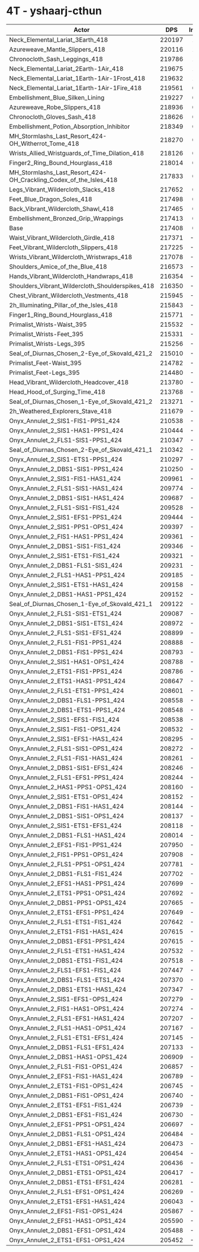 # 4T - yshaarj-cthun
| Actor | DPS | Increase |
|---|:---:|:---:|
|Neck_Elemental_Lariat_3Earth_418|220197|1.28%|
|Azureweave_Mantle_Slippers_418|220116|1.25%|
|Chronocloth_Sash_Leggings_418|219786|1.09%|
|Neck_Elemental_Lariat_2Earth-1Air_418|219675|1.04%|
|Neck_Elemental_Lariat_1Earth-1Air-1Frost_418|219632|1.02%|
|Neck_Elemental_Lariat_1Earth-1Air-1Fire_418|219561|0.99%|
|Embellishment_Blue_Silken_Lining|219227|0.84%|
|Azureweave_Robe_Slippers_418|218936|0.70%|
|Chronocloth_Gloves_Sash_418|218626|0.56%|
|Embellishment_Potion_Absorption_Inhibitor|218349|0.43%|
|MH_Stormlashs_Last_Resort_424-OH_Witherrot_Tome_418|218270|0.40%|
|Wrists_Allied_Wristguards_of_Time_Dilation_418|218126|0.33%|
|Finger2_Ring_Bound_Hourglass_418|218014|0.28%|
|MH_Stormlashs_Last_Resort_424-OH_Crackling_Codex_of_the_Isles_418|217833|0.20%|
|Legs_Vibrant_Wildercloth_Slacks_418|217652|0.11%|
|Feet_Blue_Dragon_Soles_418|217498|0.04%|
|Back_Vibrant_Wildercloth_Shawl_418|217465|0.03%|
|Embellishment_Bronzed_Grip_Wrappings|217413|0.00%|
|Base|217408|0.00%|
|Waist_Vibrant_Wildercloth_Girdle_418|217371|-0.02%|
|Feet_Vibrant_Wildercloth_Slippers_418|217225|-0.08%|
|Wrists_Vibrant_Wildercloth_Wristwraps_418|217078|-0.15%|
|Shoulders_Amice_of_the_Blue_418|216573|-0.38%|
|Hands_Vibrant_Wildercloth_Handwraps_418|216354|-0.48%|
|Shoulders_Vibrant_Wildercloth_Shoulderspikes_418|216350|-0.49%|
|Chest_Vibrant_Wildercloth_Vestments_418|215945|-0.67%|
|2h_Illuminating_Pillar_of_the_Isles_418|215843|-0.72%|
|Finger1_Ring_Bound_Hourglass_418|215771|-0.75%|
|Primalist_Wrists-Waist_395|215532|-0.86%|
|Primalist_Wrists-Feet_395|215331|-0.96%|
|Primalist_Wrists-Legs_395|215256|-0.99%|
|Seal_of_Diurnas_Chosen_2-Eye_of_Skovald_421_2|215010|-1.10%|
|Primalist_Feet-Waist_395|214782|-1.21%|
|Primalist_Feet-Legs_395|214480|-1.35%|
|Head_Vibrant_Wildercloth_Headcover_418|213780|-1.67%|
|Head_Hood_of_Surging_Time_418|213768|-1.67%|
|Seal_of_Diurnas_Chosen_1-Eye_of_Skovald_421_2|213271|-1.90%|
|2h_Weathered_Explorers_Stave_418|211679|-2.64%|
|Onyx_Annulet_2_SIS1-FIS1-PPS1_424|210538|-3.16%|
|Onyx_Annulet_2_SIS1-HAS1-PPS1_424|210444|-3.20%|
|Onyx_Annulet_2_FLS1-SIS1-PPS1_424|210347|-3.25%|
|Seal_of_Diurnas_Chosen_2-Eye_of_Skovald_421_1|210342|-3.25%|
|Onyx_Annulet_2_SIS1-ETS1-PPS1_424|210297|-3.27%|
|Onyx_Annulet_2_DBS1-SIS1-PPS1_424|210250|-3.29%|
|Onyx_Annulet_2_SIS1-FIS1-HAS1_424|209961|-3.43%|
|Onyx_Annulet_2_FLS1-SIS1-HAS1_424|209774|-3.51%|
|Onyx_Annulet_2_DBS1-SIS1-HAS1_424|209687|-3.55%|
|Onyx_Annulet_2_FLS1-SIS1-FIS1_424|209528|-3.62%|
|Onyx_Annulet_2_SIS1-EFS1-PPS1_424|209444|-3.66%|
|Onyx_Annulet_2_SIS1-PPS1-OPS1_424|209397|-3.68%|
|Onyx_Annulet_2_FIS1-HAS1-PPS1_424|209361|-3.70%|
|Onyx_Annulet_2_DBS1-SIS1-FIS1_424|209346|-3.71%|
|Onyx_Annulet_2_SIS1-ETS1-FIS1_424|209321|-3.72%|
|Onyx_Annulet_2_DBS1-FLS1-SIS1_424|209231|-3.76%|
|Onyx_Annulet_2_FLS1-HAS1-PPS1_424|209185|-3.78%|
|Onyx_Annulet_2_SIS1-ETS1-HAS1_424|209158|-3.80%|
|Onyx_Annulet_2_DBS1-HAS1-PPS1_424|209152|-3.80%|
|Seal_of_Diurnas_Chosen_1-Eye_of_Skovald_421_1|209122|-3.81%|
|Onyx_Annulet_2_FLS1-SIS1-ETS1_424|209087|-3.83%|
|Onyx_Annulet_2_DBS1-SIS1-ETS1_424|208972|-3.88%|
|Onyx_Annulet_2_FLS1-SIS1-EFS1_424|208899|-3.91%|
|Onyx_Annulet_2_FLS1-FIS1-PPS1_424|208888|-3.92%|
|Onyx_Annulet_2_DBS1-FIS1-PPS1_424|208793|-3.96%|
|Onyx_Annulet_2_SIS1-HAS1-OPS1_424|208788|-3.96%|
|Onyx_Annulet_2_ETS1-FIS1-PPS1_424|208786|-3.97%|
|Onyx_Annulet_2_ETS1-HAS1-PPS1_424|208647|-4.03%|
|Onyx_Annulet_2_FLS1-ETS1-PPS1_424|208601|-4.05%|
|Onyx_Annulet_2_DBS1-FLS1-PPS1_424|208558|-4.07%|
|Onyx_Annulet_2_DBS1-ETS1-PPS1_424|208548|-4.08%|
|Onyx_Annulet_2_SIS1-EFS1-FIS1_424|208538|-4.08%|
|Onyx_Annulet_2_SIS1-FIS1-OPS1_424|208532|-4.08%|
|Onyx_Annulet_2_SIS1-EFS1-HAS1_424|208295|-4.19%|
|Onyx_Annulet_2_FLS1-SIS1-OPS1_424|208272|-4.20%|
|Onyx_Annulet_2_FLS1-FIS1-HAS1_424|208261|-4.21%|
|Onyx_Annulet_2_DBS1-SIS1-EFS1_424|208246|-4.21%|
|Onyx_Annulet_2_FLS1-EFS1-PPS1_424|208244|-4.22%|
|Onyx_Annulet_2_HAS1-PPS1-OPS1_424|208160|-4.25%|
|Onyx_Annulet_2_SIS1-ETS1-OPS1_424|208152|-4.26%|
|Onyx_Annulet_2_DBS1-FIS1-HAS1_424|208144|-4.26%|
|Onyx_Annulet_2_DBS1-SIS1-OPS1_424|208137|-4.26%|
|Onyx_Annulet_2_SIS1-ETS1-EFS1_424|208118|-4.27%|
|Onyx_Annulet_2_DBS1-FLS1-HAS1_424|208014|-4.32%|
|Onyx_Annulet_2_EFS1-FIS1-PPS1_424|207950|-4.35%|
|Onyx_Annulet_2_FIS1-PPS1-OPS1_424|207908|-4.37%|
|Onyx_Annulet_2_FLS1-PPS1-OPS1_424|207781|-4.43%|
|Onyx_Annulet_2_DBS1-FLS1-FIS1_424|207702|-4.46%|
|Onyx_Annulet_2_EFS1-HAS1-PPS1_424|207699|-4.47%|
|Onyx_Annulet_2_ETS1-PPS1-OPS1_424|207692|-4.47%|
|Onyx_Annulet_2_DBS1-PPS1-OPS1_424|207665|-4.48%|
|Onyx_Annulet_2_ETS1-EFS1-PPS1_424|207649|-4.49%|
|Onyx_Annulet_2_FLS1-ETS1-FIS1_424|207642|-4.49%|
|Onyx_Annulet_2_ETS1-FIS1-HAS1_424|207615|-4.50%|
|Onyx_Annulet_2_DBS1-EFS1-PPS1_424|207615|-4.50%|
|Onyx_Annulet_2_FLS1-ETS1-HAS1_424|207532|-4.54%|
|Onyx_Annulet_2_DBS1-ETS1-FIS1_424|207518|-4.55%|
|Onyx_Annulet_2_FLS1-EFS1-FIS1_424|207447|-4.58%|
|Onyx_Annulet_2_DBS1-FLS1-ETS1_424|207370|-4.62%|
|Onyx_Annulet_2_DBS1-ETS1-HAS1_424|207347|-4.63%|
|Onyx_Annulet_2_SIS1-EFS1-OPS1_424|207279|-4.66%|
|Onyx_Annulet_2_FIS1-HAS1-OPS1_424|207274|-4.66%|
|Onyx_Annulet_2_FLS1-EFS1-HAS1_424|207207|-4.69%|
|Onyx_Annulet_2_FLS1-HAS1-OPS1_424|207167|-4.71%|
|Onyx_Annulet_2_FLS1-ETS1-EFS1_424|207145|-4.72%|
|Onyx_Annulet_2_DBS1-FLS1-EFS1_424|207133|-4.73%|
|Onyx_Annulet_2_DBS1-HAS1-OPS1_424|206909|-4.83%|
|Onyx_Annulet_2_FLS1-FIS1-OPS1_424|206857|-4.85%|
|Onyx_Annulet_2_EFS1-FIS1-HAS1_424|206789|-4.88%|
|Onyx_Annulet_2_ETS1-FIS1-OPS1_424|206745|-4.90%|
|Onyx_Annulet_2_DBS1-FIS1-OPS1_424|206740|-4.91%|
|Onyx_Annulet_2_ETS1-EFS1-FIS1_424|206739|-4.91%|
|Onyx_Annulet_2_DBS1-EFS1-FIS1_424|206730|-4.91%|
|Onyx_Annulet_2_EFS1-PPS1-OPS1_424|206697|-4.93%|
|Onyx_Annulet_2_DBS1-FLS1-OPS1_424|206484|-5.03%|
|Onyx_Annulet_2_DBS1-EFS1-HAS1_424|206473|-5.03%|
|Onyx_Annulet_2_ETS1-HAS1-OPS1_424|206454|-5.04%|
|Onyx_Annulet_2_FLS1-ETS1-OPS1_424|206436|-5.05%|
|Onyx_Annulet_2_DBS1-ETS1-OPS1_424|206417|-5.06%|
|Onyx_Annulet_2_DBS1-ETS1-EFS1_424|206281|-5.12%|
|Onyx_Annulet_2_FLS1-EFS1-OPS1_424|206269|-5.12%|
|Onyx_Annulet_2_ETS1-EFS1-HAS1_424|206043|-5.23%|
|Onyx_Annulet_2_EFS1-FIS1-OPS1_424|205867|-5.31%|
|Onyx_Annulet_2_EFS1-HAS1-OPS1_424|205590|-5.44%|
|Onyx_Annulet_2_DBS1-EFS1-OPS1_424|205488|-5.48%|
|Onyx_Annulet_2_ETS1-EFS1-OPS1_424|205452|-5.50%|
